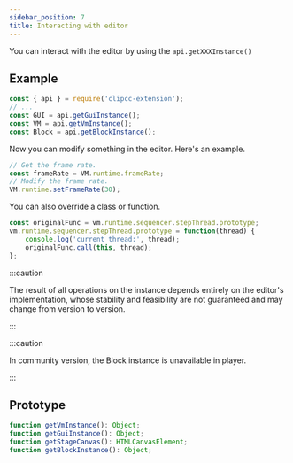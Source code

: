 ```yaml
---
sidebar_position: 7
title: Interacting with editor
---
```


You can interact with the editor by using the ``api.getXXXInstance()``

## Example
```javascript
const { api } = require('clipcc-extension');
// ...
const GUI = api.getGuiInstance();
const VM = api.getVmInstance();
const Block = api.getBlockInstance();
```
Now you can modify something in the editor. Here's an example.
```javascript
// Get the frame rate.
const frameRate = VM.runtime.frameRate;
// Modify the frame rate.
VM.runtime.setFrameRate(30);
```
You can also override a class or function.
```javascript
const originalFunc = vm.runtime.sequencer.stepThread.prototype;
vm.runtime.sequencer.stepThread.prototype = function(thread) {
    console.log('current thread:', thread);
    originalFunc.call(this, thread);
};
```
:::caution

The result of all operations on the instance depends entirely on the editor's implementation, whose stability and feasibility are not guaranteed and may change from version to version.

:::

:::caution

In community version, the Block instance is unavailable in player.

:::

## Prototype

```javascript
function getVmInstance(): Object;
function getGuiInstance(): Object;
function getStageCanvas(): HTMLCanvasElement;
function getBlockInstance(): Object;
```